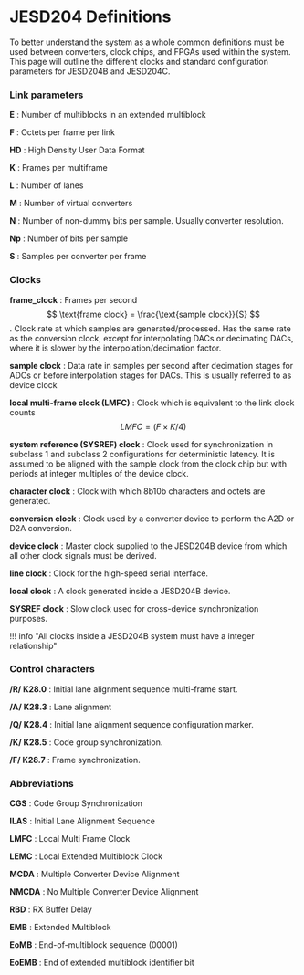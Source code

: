 # JESD204 Definitions

To better understand the system as a whole common definitions must be used between converters, clock chips, and FPGAs used within the system. This page will outline the different clocks and standard configuration parameters for JESD204B and JESD204C.

### Link parameters

<!-- vale off -->

**E**
: Number of multiblocks in an extended multiblock

**F**
: Octets per frame per link

**HD**
: High Density User Data Format

**K**
: Frames per multiframe

**L**
: Number of lanes

**M**
: Number of virtual converters

**N**
: Number of non-dummy bits per sample. Usually converter resolution.

**Np**
: Number of bits per sample

**S**
: Samples per converter per frame

<!-- vale on -->

### Clocks

<!-- vale off -->
**frame_clock**
: Frames per second $$ \text{frame clock} = \frac{\text{sample clock}}{S} $$. Clock rate at which samples are generated/processed. Has the same rate as the conversion clock, except for interpolating DACs or decimating DACs, where it is slower by the interpolation/decimation factor.
<!-- vale on -->

**sample clock**
: Data rate in samples per second after decimation stages for ADCs or before interpolation stages for DACs. This is usually referred to as device clock

**local multi-frame clock (LMFC)**
: Clock which is equivalent to the link clock counts $$ LMFC = (F \times K/4) $$

**system reference (SYSREF) clock**
: Clock used for synchronization in subclass 1 and subclass 2 configurations for deterministic latency. It is assumed to be aligned with the sample clock from the clock chip but with periods at integer multiples of the device clock.

**character clock**
: Clock with which 8b10b characters and octets are generated.

**conversion clock**
: Clock used by a converter device to perform the A2D or D2A conversion.

**device clock**
: Master clock supplied to the JESD204B device from which all other clock signals must be derived.

**line clock**
: Clock for the high-speed serial interface.

**local clock**
: A clock generated inside a JESD204B device.

**SYSREF clock**
: Slow clock used for cross-device synchronization purposes.

!!! info "All clocks inside a JESD204B system must have a integer relationship"

### Control characters

**/R/ K28.0**
: Initial lane alignment sequence multi-frame start.

**/A/ K28.3**
: Lane alignment

**/Q/ K28.4**
: Initial lane alignment sequence configuration marker.

**/K/ K28.5**
: Code group synchronization.

**/F/ K28.7**
: Frame synchronization.

### Abbreviations

**CGS**
: Code Group Synchronization

**ILAS**
: Initial Lane Alignment Sequence

**LMFC**
: Local Multi Frame Clock

**LEMC**
: Local Extended Multiblock Clock

**MCDA**
: Multiple Converter Device Alignment

**NMCDA**
: No Multiple Converter Device Alignment

**RBD**
: RX Buffer Delay

**EMB**
: Extended Multiblock

**EoMB**
: End-of-multiblock sequence (00001)

**EoEMB**
: End of extended multiblock identifier bit

